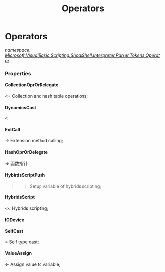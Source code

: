 ﻿---
title: Operators
---

# Operators
_namespace: [Microsoft.VisualBasic.Scripting.ShoalShell.Interpreter.Parser.Tokens.Operator](N-Microsoft.VisualBasic.Scripting.ShoalShell.Interpreter.Parser.Tokens.Operator.html)_





### Properties

#### CollectionOprOrDelegate
<= Collection and hash table operations;
#### DynamicsCast
<
#### ExtCall
-> Extension method calling;
#### HashOprOrDelegate
=> 函数指针
#### HybirdsScriptPush
>> Setup variable of hybrids scripting;
#### HybridsScript
<< Hybrids scripting;
#### IODevice
>
#### SelfCast
= Self type cast;
#### ValueAssign
<- Assign value to variable;

